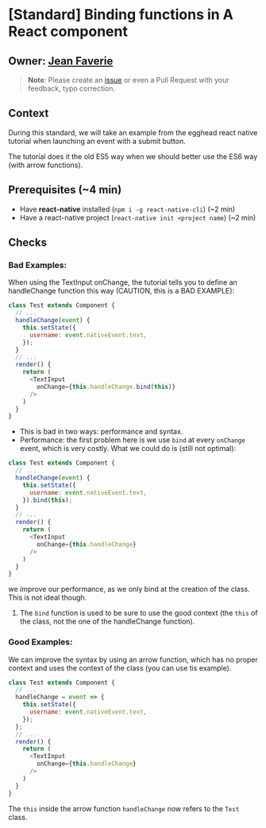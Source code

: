 # \[Standard\] Binding functions in A React component

## Owner: [Jean Faverie](https://github.com/jfaverie)

> **Note**: Please create an [issue](https://github.com/bamlab/dev-standards/issues/new) or even a Pull Request with your feedback, typo correction.

## Context

During this standard, we will take an example from the egghead react native tutorial when launching an event with a submit button.

The tutorial does it the old ES5 way when we should better use the ES6 way \(with arrow functions\).

## Prerequisites \(~4 min\)

* Have **react-native** installed \(`npm i -g react-native-cli`\) \(~2 min\)
* Have a react-native project \(`react-native init <project name`\) \(~2 min\)

## Checks

### Bad Examples:

When using the TextInput onChange, the tutorial tells you to define an handleChange function this way \(CAUTION, this is a BAD EXAMPLE\):

```javascript
class Test extends Component {
  // ...
  handleChange(event) {
    this.setState({
      username: event.nativeEvent.text,
    });
  }
  // ...
  render() {
    return (
      <TextInput
        onChange={this.handleChange.bind(this)}
      />
    )
  }
}
```

* This is bad in two ways: performance and syntax.
* Performance: the first problem here is we use `bind` at every `onChange` event, which is very costly. What we could do is \(still not optimal\):

```javascript
class Test extends Component {
  // ...
  handleChange(event) {
    this.setState({
      username: event.nativeEvent.text,
    }).bind(this);
  }
  // ...
  render() {
    return (
      <TextInput
        onChange={this.handleChange}
      />
    )
  }
}
```

we improve our performance, as we only bind at the creation of the class. This is not ideal though.

1. The `bind` function is used to be sure to use the good context \(the `this` of the class, not the one of the handleChange function\). 

### Good Examples:

We can improve the syntax by using an arrow function, which has no proper context and uses the context of the class \(you can use tis example\).

```javascript
class Test extends Component {
  // ...
  handleChange = event => {
    this.setState({
      username: event.nativeEvent.text,
    });
  };
  // ...
  render() {
    return (
      <TextInput
        onChange={this.handleChange}
      />
    )
  }
}
```

The `this` inside the arrow function `handleChange` now refers to the `Test` class.

